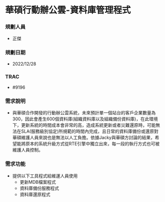 # 華碩行動辦公雲-資料庫管理程式

### <div id="user">規劃人員</div>
* 正傑

### <div id="updatedate">規劃日期</div>
* 2022/12/28

### <div id="trac">TRAC</div>
* #9196

### <div id="require">需求說明</div>
* 與華碩合作開發的行動辦公雲系統，未來預計單一個站台的客戶企業數量為300，因此會產生600個資料庫(組織資料庫以及組織備份資料庫)，在此環境下，更新系統的時間成本會非常的高，造成系統更新或者災難還原時，可能無法在SLA(服務級別協定)所規範的時間內完成，且日常的資料庫備份或還原對華碩維護人員來說也是無法以人工負擔。依據Jacky與華碩方討論的結果，希望能將原本的系統升級方式從RTE引擎中獨立出來，每一段的執行方式也可被維護人員控制。

### <div id="requirement">需求功能</div>
* 提供以下工具程式給維運人員使用
    * 更新MDB檔案程式
    * 資料庫備份服務程式
    * 資料庫還原程式
